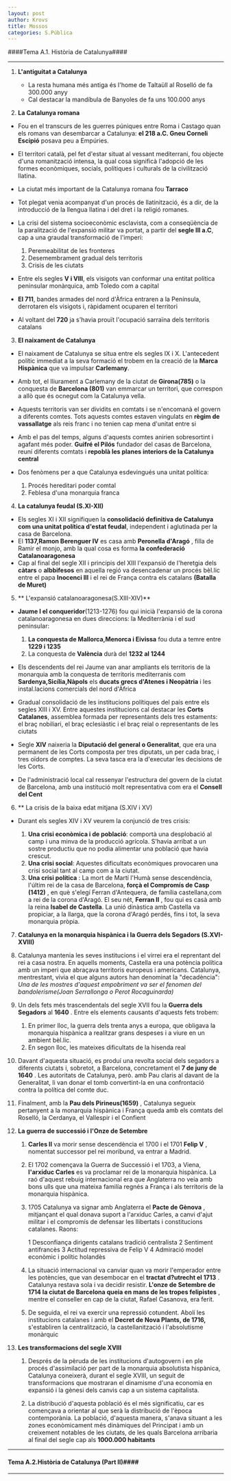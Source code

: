 ```yaml
---
layout: post
author: Krovs
title: Mossos 
categories: S.Pública
---
```


####Tema A.1. Història de Catalunya####

---

1. **L'antiguitat a Catalunya**


      - La resta humana més antiga és l'home de Taltaüll al Roselló de fa 300.000 anyy
      - Cal destacar la mandíbula de Banyoles de fa uns 100.000 anys


2. **La Catalunya romana**

- Fou en el transcurs de les guerres púniques entre Roma i Castago quan els romans van desembarcar a Catalunya: **el 218 a.C. Gneu Corneli Escipió**
  posava peu a Empúries.

- El territori català, pel fet d'estar situat al vessant mediterrani, fou objecte d'una romanització intensa, la qual cosa significà l'adopció de les formes econòmiques, socials, polítiques i culturals de la civilització llatina.

- La ciutat més important de la Catalunya romana fou **Tarraco**

- Tot plegat venia acompanyat d'un procés de llatinització, és a dir, de la introducció de la llengua llatina i del dret i la religió romanes.

- La crisi del sistema socioeconòmic esclavista, com a conseqüència de la paralització de l'expansió militar va portat, a partir del **segle III a.C**, cap a una graudal transformació de l'imperi:

    1. Peremeabilitat de les fronteres 
    2. Desemembrament gradual dels territoris 
    3. Crisis de les ciutats

- Entre els segles **V i VIII**, els visigots van conformar una entitat política peninsular monàrquica, amb Toledo com a capital

- **El 711**, bandes armades del nord d'Àfrica entraren a la Península, derrotaren els visigots i, ràpidament ocuparen el territori

- Al voltant del **720** ja s'havia prouït l'ocupació sarraïna dels territoris catalans


3. **El naixament de Catalunya**

- El naixament de Catalunya se situa entre els segles IX i X. L'antecedent polític immediat a la seva formació el trobem en la creació de la **Marca Hispànica** que va impulsar **Carlemany**.

- Amb tot, el lliurament a Carlemany de la ciutat de **Girona(785)** o la conquesta de **Barcelona (801)** van emmarcar un territori, que correspon a allò que és ocnegut com la Catalunya vella.

- Aquests territoris van ser dividits en comtats i se n'encomanà el govern a diferents comtes. Tots aquests comtes estaven vingulats en **règim de vassallatge** als reis franc i no tenien cap mena d'unitat entre si

- Amb el pas del temps, alguns d'aquests comtes anirien sobresortint i agafant més poder. **Guifré el Pilós** fundador del casas de Barcelona, reuní diferents comtats i **repoblà les planes interiors de la Catalunya central**

- Dos fenòmens per a que Catalunya esdevingués una unitat política:
  
   1. Procés hereditari poder comtal
   2. Feblesa d'una monarquia franca



4. **La catalunya feudal (S.XI-XII)**

- Els segles XI i XII signifiquen la **consolidació definitiva de Catalunya com una unitat política d'estat feudal**, independent i aglutinada per la casa de Barcelona.
- El **1137,Ramon Berenguer IV** es casa amb **Peronella d'Aragó** , filla de Ramir el monjo, amb la qual cosa es forma **la confederació Catalanoaragonesa**
- Cap al final del segle XII i principis del XIII l'expansió de l'heretgia dels **càtars** o **albbifesos** en aquella regió va desencadenar un procés bèl.lic entre el papa **Inocenci III** i el rei de França contra els catalans **(Batalla de Muret)**


5. ** L'expansió catalanoaragonesa(S.XIII-XIV)**

- **Jaume I el conqueridor**(1213-1276) fou qui inicià l'expansió de la corona catalanoaragonesa en dues direccions: la Mediterrània i el sud peninsular:
  
   1. **La conquesta de Mallorca,Menorca i Eivissa** fou duta a temre entre **1229 i 1235**
   2. La conquesta de **València** durà del **1232 al 1244**

- Els descendents del rei Jaume van anar ampliants els territoris de la monarquia amb la conquesta de territoris mediterranis com **Sardenya,Sicília,Nàpols** els **ducats grecs d'Atenes i Neopàtria** i les instal.lacions comercials del nord d'Àfrica 

- Gradual consolidació de les institucions polítiques del país entre els segles XIII i XV. Entre aquestes institucions cal destacar les **Corts Catalanes**, assemblea formada per representants dels tres estaments: el braç nobiliari, el braç eclesiàstic i el braç reial o representants de les ciutats

- Segle **XIV** naixeria la **Diputació del general o Generalitat**, que era una permanent de les Corts composta per tres diputats, un per cada braç, i tres oïdors de comptes. La seva tasca era la d'executar les decisions de les Corts.

- De l'administració local cal ressenyar l'estructura del govern de la ciutat de Barcelona, amb una institució molt representativa com era el **Consell del Cent**


6. ** La crisis de la baixa edat mitjana (S.XIV i XV)

- Durant els segles XIV i XV veurem la conjunció de tres crisis:

  1. **Una crisi econòmica i de població**: comportà una desplobació al camp i una minva de la producció agrícola. S'havia arribat a un sostre productiu que no podia alimentar una població que havia crescut.
  2. **Una crisi social**: Aquestes dificultats econòmiques provocaren una crisi social tant al camp com a la ciutat.
  3. **Una crisi política** : La mort de Martí l'Humà sense descendència, l'últim rei de la casa de Barcelona, **forçà el Compromís de Casp (1412)** , en què s'elegí Ferran d'Antequera, de família castellana,com a rei de la corona d'Aragó. El seu nét, **Ferran II** , fou qui es casà amb la reina **Isabel de Castella**. La unió dinàstica amb Castella va propiciar, a la llarga, que la corona d'Aragó perdés, fins i tot, la seva monarquia pròpia.


7. **Catalunya en la monarquia hispànica i la Guerra dels Segadors (S.XVI-XVIII)**

  1. Catalunya mantenia les seves institucions i el virrei era el reprentant del rei a casa nostra. En aquells moments, Castella era una potència política amb un imperi que abraçava territoris europeus i americans. Catalunya, mentrestant, vivia el que alguns autors han denominat la "decadència": *Una de les mostres d'aquest empobriment va ser el fenomen del bandolerisme(Joan Serrallonga o Perot Rocaguinarda)*

  2. Un dels fets més trascendentals del segle XVII fou la **Guerra dels Segadors** al **1640** . Entre els elements causants d'aquests fets trobem:

      1. En primer lloc, la guerra dels trenta anys a europa, que obligava la monarquia hispànica a realitzar grans despeses i a viure en un ambient bèl.lic.
      2. En segon lloc, les mateixes dificultats de la hisenda real


  3. Davant d'aquesta situació, es produí una revolta social dels segadors a diferents ciutats i, sobretot, a Barcelona, concretament el **7 de juny de 1640** . Les autoritats de Catalunya, però. amb Pau claris al davant de la Generalitat, li van donar el tomb convertint-la en una confrontació  contra la política del comte duc.

  4. Finalment, amb la **Pau dels Pirineus(1659)** , Catalunya segueix pertanyent a la monarquia hispànica i França queda amb els comtats del Roselló, la Cerdanya, el Vallespir i el Confient



8. **La guerra de successió i l'Onze de Setembre**


   1. **Carles II** va morir sense descendència el 1700 i el 1701 **Felip V** , nomentat successor pel rei moribund, va entrar a Madrid.

   2. El 1702 començava la Guerra de Successió i el 1703, a Viena, **l'arxiduc Carles** es va proclamar rei de la monarquia hispànica. La raó d'aquest rebuig internacional era que Anglaterra no veia amb bons ulls que una mateixa familía regnés a França i als territoris de la monarquia hispànica.

   3. 1705 Catalunya va signar amb Anglaterra el **Pacte de Gènova** , mitjançant el qual donava suport a l'arxiduc Carles, a canvi d'ajut militar i el compromís de defensar les llibertats i constitucions catalanes. Raons:

       1 Desconfiança dirigents catalans tradició centralista
       2 Sentiment antifrancès
       3 Actitud repressiva de Felip V
       4 Admiració model econòmic i polític holandès


    4. La situació internacional va canviar quan va morir l'emperador entre les potències, que van desembocar en el **tractat d?utrecht el 1713** . Catalunya restava sola i va decidir resistir. **L'onze de Setembre de 1714 la ciutat de Barcelona queia en mans de les tropes felipistes** , mentre el conseller en cap de la ciutat, Rafael Casanova, era ferit.

    5. De seguida, el rei va exercir una repressió cotundent. Abolí les institucions catalanes i amb el **Decret de Nova Plants, de 1716,** s'establiren la centralització, la castellanització i l'absolutisme monàrquic



9. **Les transformacions del segle XVIII**


    1. Després de la pèruda de les institucions d'autogovern i en ple procés d'assimilació per part de la monarquia absolutista hispànica, Catalunya coneixerà, durant el segle XVIII, un seguit de transformacions que mostraran el dinamisme d'una economia en expansió i la gènesi dels canvis cap a un sistema capitalista.

    2. La distribució d'aquesta població és el més significatiu, car es començava a orientar al que serà la distribució de l'època contemporània. La població, d'aquesta manera, s'anava situant a les zones econòmicament més dinàmiques del Principat i amb un creixement notables de les ciutats, de les quals Barcelona arribaria al final del segle cap als **1000.000 habitants**


---

#### Tema A.2.Història de Catalunya (Part II)####

---































 

























































 






























 




















 
